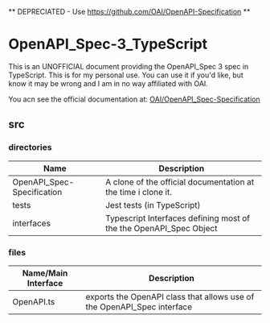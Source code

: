 ** DEPRECIATED - Use https://github.com/OAI/OpenAPI-Specification **


# OpenAPI_Spec-3_TypeScript
This is an UNOFFICIAL document providing the OpenAPI_Spec 3 spec 
in TypeScript. This is for my personal use. You can use it if you'd like,
but know it may be wrong and I am in no way affiliated with OAI. 

You acn see the official documentation at: 
[OAI/OpenAPI_Spec-Specification](https://github.com/OAI/OpenAPI-Specification)

## src

### directories

| Name | Description |
| ---- | ----------- |
| OpenAPI_Spec-Specification | A clone of the official documentation at the time i clone it. |
| tests | Jest tests (in TypeScript) |
| interfaces | Typescript Interfaces defining most of the the OpenAPI_Spec Object |

### files

| Name/Main Interface | Description |
| ---- | ----------- |
| OpenAPI.ts | exports the OpenAPI class that allows use of the OpenAPI_Spec interface |






